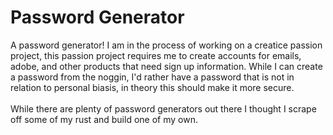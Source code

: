 # Password Generator

A password generator! I am in the process of working on a creatice passion project, this passion project requires me to create accounts for emails, adobe, and other products that need sign up information. While I can create a password from the noggin, I'd rather have a password that is not in relation to personal biasis, in theory this should make it more secure.
<br>
<br>
While there are plenty of password generators out there I thought I scrape off some of my rust and build one of my own.
